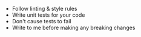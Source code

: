 - Follow linting & style rules
- Write unit tests for your code
- Don't cause tests to fail
- Write to me before making any breaking changes

